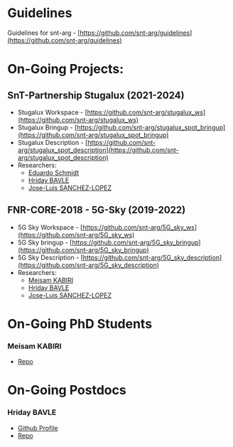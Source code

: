 # Guidelines 
Guidelines for snt-arg - [https://github.com/snt-arg/guidelines](https://github.com/snt-arg/guidelines)

# On-Going Projects:

## SnT-Partnership Stugalux (2021-2024)
- Stugalux Workspace - [https://github.com/snt-arg/stugalux_ws](https://github.com/snt-arg/stugalux_ws)
- Stugalux Bringup - [https://github.com/snt-arg/stugalux_spot_bringup](https://github.com/snt-arg/stugalux_spot_bringup)
- Stugalux Description - [https://github.com/snt-arg/stugalux_spot_description](https://github.com/snt-arg/stugalux_spot_description)
- Researchers:
  - [Eduardo Schmidt](https://github.com/edufschmidt)
  - [Hriday BAVLE](https://github.com/hridaybavle)
  - [Jose-Luis SANCHEZ-LOPEZ](https://github.com/joselusl)

## FNR-CORE-2018 - 5G-Sky (2019-2022)
- 5G Sky Workspace - [https://github.com/snt-arg/5G_sky_ws](https://github.com/snt-arg/5G_sky_ws)
- 5G Sky bringup - [https://github.com/snt-arg/5G_sky_bringup](https://github.com/snt-arg/5G_sky_bringup)
- 5G Sky Description - [https://github.com/snt-arg/5G_sky_description](https://github.com/snt-arg/5G_sky_description)
- Researchers:
  - [Meisam KABIRI](https://github.com/Meisam-Kabiri)
  - [Hriday BAVLE](https://github.com/hridaybavle)
  - [Jose-Luis SANCHEZ-LOPEZ](https://github.com/joselusl)


# On-Going PhD Students

### Meisam KABIRI
- [Repo](Repo)


# On-Going Postdocs

### Hriday BAVLE
- [Github Profile](https://github.com/hridaybavle)
- [Repo](Repo)
